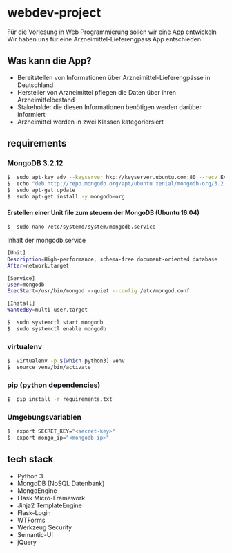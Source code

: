 # webdev-project

Für die Vorlesung in Web Programmierung sollen wir eine App entwickeln   
Wir haben uns für eine Arzneimittel-Lieferengpass App entschieden   
     
     
## Was kann die App?
    
* Bereitstellen von Informationen über Arzneimittel-Lieferengpässe in Deutschland    
* Hersteller von Arzneimittel pflegen die Daten über ihren Arzneimittelbestand   
* Stakeholder die diesen Informationen benötigen werden darüber informiert
* Arzneimittel werden in zwei Klassen kategoriersiert
    

## requirements

### MongoDB 3.2.12
    
```bash
$  sudo apt-key adv --keyserver hkp://keyserver.ubuntu.com:80 --recv EA312927
$  echo "deb http://repo.mongodb.org/apt/ubuntu xenial/mongodb-org/3.2 multiverse" | sudo tee /etc/apt/sources.list.d/mongodb-org-3.2.list
$  sudo apt-get update
$  sudo apt-get install -y mongodb-org
```

#### Erstellen einer Unit file zum steuern der MongoDB (Ubuntu 16.04)  
    
```bash
$  sudo nano /etc/systemd/system/mongodb.service
```

Inhalt der mongodb.service
```bash
[Unit]
Description=High-performance, schema-free document-oriented database
After=network.target

[Service]
User=mongodb
ExecStart=/usr/bin/mongod --quiet --config /etc/mongod.conf

[Install]
WantedBy=multi-user.target
```

```bash
$  sudo systemctl start mongodb
$  sudo systemctl enable mongodb
```
    
### virtualenv
     
```bash
$  virtualenv -p $(which python3) venv
$  source venv/bin/activate
```

### pip (python dependencies)
     
```bash
$  pip install -r requirements.txt
```

### Umgebungsvariablen
   
```bash
$  export SECRET_KEY="<secret-key>"
$  export mongo_ip="<mongodb-ip>"
```
    

## tech stack
    
* Python 3
* MongoDB (NoSQL Datenbank)
* MongoEngine
* Flask Micro-Framework
* Jinja2 TemplateEngine
* Flask-Login
* WTForms
* Werkzeug Security
* Semantic-UI
* jQuery
